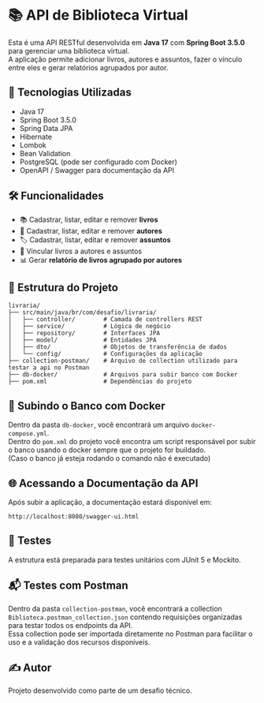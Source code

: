 
# 📚 API de Biblioteca Virtual

Esta é uma API RESTful desenvolvida em **Java 17** com **Spring Boot 3.5.0** para gerenciar uma biblioteca virtual.  
A aplicação permite adicionar livros, autores e assuntos, fazer o vínculo entre eles e gerar relatórios agrupados por autor.

## 🚀 Tecnologias Utilizadas

- Java 17
- Spring Boot 3.5.0
- Spring Data JPA
- Hibernate
- Lombok
- Bean Validation
- PostgreSQL (pode ser configurado com Docker)
- OpenAPI / Swagger para documentação da API

## 🛠 Funcionalidades

- 📚 Cadastrar, listar, editar e remover **livros**
- 👤 Cadastrar, listar, editar e remover **autores**
- 🏷️ Cadastrar, listar, editar e remover **assuntos**
- 🔗 Vincular livros a autores e assuntos
- 📊 Gerar **relatório de livros agrupado por autores**

## 📁 Estrutura do Projeto

```
livraria/
├── src/main/java/br/com/desafio/livraria/
│   ├── controller/        # Camada de controllers REST
│   ├── service/           # Lógica de negócio
│   ├── repository/        # Interfaces JPA
│   ├── model/             # Entidades JPA
│   ├── dto/               # Objetos de transferência de dados
│   └── config/            # Configurações da aplicação
├── collection-postman/    # Arquivo de collection utilizado para testar a api no Postman
├── db-docker/             # Arquivos para subir banco com Docker
├── pom.xml                # Dependências do projeto
```

## 🐳 Subindo o Banco com Docker

Dentro da pasta `db-docker`, você encontrará um arquivo `docker-compose.yml`.  
Dentro do `pom.xml` do projeto você encontra um script responsável por subir o banco usando o docker sempre que o projeto for buildado.  
(Caso o banco já esteja rodando o comando não é executado)

## 🌐 Acessando a Documentação da API

Após subir a aplicação, a documentação estará disponível em:

```
http://localhost:8080/swagger-ui.html
```

## 🧪 Testes

A estrutura está preparada para testes unitários com JUnit 5 e Mockito.

## 📬 Testes com Postman

Dentro da pasta `collection-postman`, você encontrará a collection `Biblioteca.postman_collection.json` contendo requisições organizadas para testar todos os endpoints da API.  
Essa collection pode ser importada diretamente no Postman para facilitar o uso e a validação dos recursos disponíveis.

## ✍️ Autor

Projeto desenvolvido como parte de um desafio técnico.
